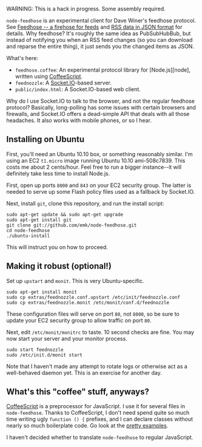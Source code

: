 WARNING: This is a hack in progress.  Some assembly required.

`node-feedhose` is an experimental client for Dave Winer's feedhose
protocol.  See [Feedhose -- a firehose for feeds][fh1] and [RSS data in
JSON format][fh2] for details.  Why feedhose?  It's roughly the same idea
as PubSubHubBub, but instead of notifying you when an RSS feed changes (so
you can download and reparse the entire thing), it just sends you the
changed items as JSON.

[fh1]: http://scripting.com/stories/2010/09/30/feedhoseAFirehoseForFeeds.html
[fh2]: http://scripting.com/stories/2010/10/09/nextStepsInTheFeedhoseProj.html

What's here:

* `feedhose.coffee`: An experimental protocol library for [Node.js][node],
   written using [CoffeeScript][cs].
* `feednozzle`: A [Socket.IO][sio]-based server.
* `public/index.html`: A Socket.IO-based web client.

Why do I use Socket.IO to talk to the browser, and not the regular feedhose
protocol?  Basically, long-polling has some issues with certain browsers
and firewalls, and Socket.IO offers a dead-simple API that deals with all
those headaches.  It also works with mobile phones, or so I hear.

[sio]: http://socket.io/
[cs]: http://jashkenas.github.com/coffee-script/
[code]: http://nodejs.org/

## Installing on Ubuntu

First, you'll need an Ubuntu 10.10 box, or something reasonably similar.
I'm using an EC2 `t1.micro` image running Ubuntu 10.10 ami-508c7839.  This
costs me about 2 cents/hour.  Feel free to run a bigger instance--it will
definitely take less time to install Node.js.

First, open up ports `8000` and `843` on your EC2 security group.  The
latter is needed to serve up some Flash policy files used as a fallback by
Socket.IO.

Next, install `git`, clone this repository, and run the install script:

    sudo apt-get update && sudo apt-get upgrade
    sudo apt-get install git
    git clone git://github.com/emk/node-feedhose.git
    cd node-feedhose
    ./ubuntu-install

This will instruct you on how to proceed.

## Making it robust (optional!)

Set up `upstart` and `monit`.  This is very Ubuntu-specific.

    sudo apt-get install monit
    sudo cp extras/feednozzle.conf.upstart /etc/init/feednozzle.conf
    sudo cp extras/feednozzle.monit /etc/monit/conf.d/feednozzle

These configuration files will serve on port `80`, not `8000`, so be sure
to update your EC2 security group to allow traffic on port `80`.

Next, edit `/etc/monit/monitrc` to taste.  10 second checks are fine.  You
may now start your server and your monitor process.

    sudo start feednozzle
    sudo /etc/init.d/monit start

Note that I haven't made any attempt to rotate logs or otherwise act as a
well-behaved daemon yet.  This is an exercise for another day.

## What's this "coffee" stuff, anyways?

[CoffeeScript][cs] is a preprocessor for JavaScript.  I use it for several
files in `node-feedhose`.  Thanks to CoffeeScript, I don't need spend quite
so much time writing ugly `function () {` prefixes, and I can declare
classes without nearly so much boilerplate code.  Go look at the [pretty
examples][cs].

I haven't decided whether to translate `node-feedhose` to regular
JavaScript.
